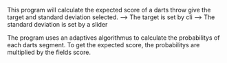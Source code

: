 This program will calculate the expected score of a darts throw give the target and standard deviation selected.
 --> The target is set by cli
 --> The standard deviation is set by a slider 

The program uses an adaptives algorithmus to calculate the probabilitys of each darts segment. 
To get the expected score, the probabilitys are multiplied by the fields score. 
